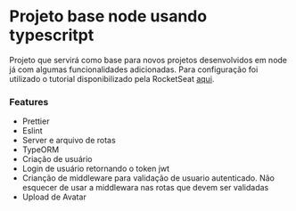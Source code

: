 # Projeto base node usando typescritpt
Projeto que servirá como base para novos projetos desenvolvidos em node já com algumas funcionalidades adicionadas. Para configuração foi utilizado o tutorial disponibilizado pela RocketSeat [aqui](https://www.notion.so/Padr-es-de-projeto-com-ESLint-Prettier-e-EditorConfig-0b57b47a24724c859c0cf226aa0cc3a7).

### Features
  - Prettier
  - Eslint
  - Server e arquivo de rotas
  - TypeORM
  - Criação de usuário
  - Login de usuário retornando o token jwt
  - Crianção de middleware para validação de usuario autenticado. Não esquecer de usar a middlewara nas rotas que devem ser validadas
  - Upload de Avatar
